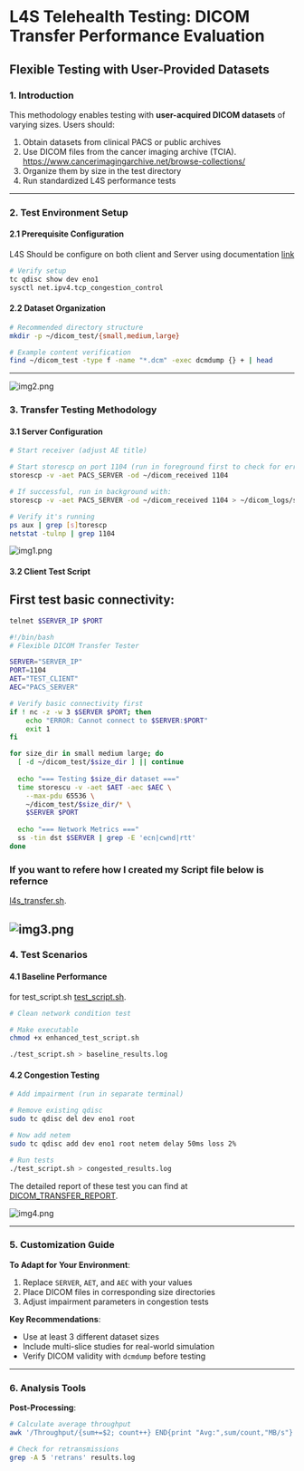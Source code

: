 # **L4S Telehealth Testing: DICOM Transfer Performance Evaluation**  
## **Flexible Testing with User-Provided Datasets**  

### **1. Introduction**  
This methodology enables testing with **user-acquired DICOM datasets** of varying sizes. Users should:  
1. Obtain datasets from clinical PACS or public archives
2. Use DICOM files from the cancer imaging archive (TCIA). https://www.cancerimagingarchive.net/browse-collections/
3. Organize them by size in the test directory  
4. Run standardized L4S performance tests  


---

### **2. Test Environment Setup**  
#### **2.1 Prerequisite Configuration** 
L4S Should be configure on both client and Server using documentation [link](./L4SkernelPatchSetUp.md) 

```bash
# Verify setup
tc qdisc show dev eno1
sysctl net.ipv4.tcp_congestion_control
```

#### **2.2 Dataset Organization**  
```bash
# Recommended directory structure
mkdir -p ~/dicom_test/{small,medium,large}

# Example content verification
find ~/dicom_test -type f -name "*.dcm" -exec dcmdump {} + | head
```

---

![img2.png](./test/DICOMTestImg/img2.png)

### **3. Transfer Testing Methodology**  
#### **3.1 Server Configuration**  
```bash
# Start receiver (adjust AE title)

# Start storescp on port 1104 (run in foreground first to check for errors)
storescp -v -aet PACS_SERVER -od ~/dicom_received 1104

# If successful, run in background with:
storescp -v -aet PACS_SERVER -od ~/dicom_received 1104 > ~/dicom_logs/storescp.log 2>&1 &

# Verify it's running
ps aux | grep [s]torescp
netstat -tulnp | grep 1104
```

![img1.png](./test/DICOMTestImg/img1.png)

#### **3.2 Client Test Script**  

## First test basic connectivity:
```bash
telnet $SERVER_IP $PORT
```



```bash
#!/bin/bash
# Flexible DICOM Transfer Tester

SERVER="SERVER_IP" 
PORT=1104
AET="TEST_CLIENT"
AEC="PACS_SERVER"

# Verify basic connectivity first
if ! nc -z -w 3 $SERVER $PORT; then
    echo "ERROR: Cannot connect to $SERVER:$PORT"
    exit 1
fi

for size_dir in small medium large; do
  [ -d ~/dicom_test/$size_dir ] || continue
  
  echo "=== Testing $size_dir dataset ==="
  time storescu -v -aet $AET -aec $AEC \
    --max-pdu 65536 \
    ~/dicom_test/$size_dir/* \
    $SERVER $PORT
    
  echo "=== Network Metrics ==="
  ss -tin dst $SERVER | grep -E 'ecn|cwnd|rtt'
done
```

### If you want to refere how I created my Script file below is refernce
[l4s_transfer.sh](./test/Dicom_test_script/l4s_transfer.sh).

![img3.png](./test/DICOMTestImg/img3.png)
---

### **4. Test Scenarios**  
#### **4.1 Baseline Performance** 
for test_script.sh
[test_script.sh](./test/Dicom_test_script/test_script.sh). 

```bash
# Clean network condition test

# Make executable
chmod +x enhanced_test_script.sh

./test_script.sh > baseline_results.log
```

#### **4.2 Congestion Testing**  
```bash
# Add impairment (run in separate terminal)

# Remove existing qdisc
sudo tc qdisc del dev eno1 root

# Now add netem
sudo tc qdisc add dev eno1 root netem delay 50ms loss 2%

# Run tests
./test_script.sh > congested_results.log

```

The detailed report of these test you can find at [DICOM_TRANSFER_REPORT](./test/Dicom_report).

![img4.png](./test/DICOMTestImg/img4.png)

---


### **5. Customization Guide**  
**To Adapt for Your Environment**:  
1. Replace `SERVER`, `AET`, and `AEC` with your values  
2. Place DICOM files in corresponding size directories  
3. Adjust impairment parameters in congestion tests  

**Key Recommendations**:  
- Use at least 3 different dataset sizes  
- Include multi-slice studies for real-world simulation  
- Verify DICOM validity with `dcmdump` before testing  

---

### **6. Analysis Tools**  
**Post-Processing**:  
```bash
# Calculate average throughput
awk '/Throughput/{sum+=$2; count++} END{print "Avg:",sum/count,"MB/s"}' results.log

# Check for retransmissions
grep -A 5 'retrans' results.log
```